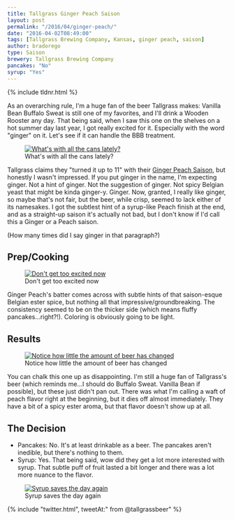 ```yaml
---
title: Tallgrass Ginger Peach Saison
layout: post
permalink: "/2016/04/ginger-peach/"
date: "2016-04-02T08:49:00"
tags: [Tallgrass Brewing Company, Kansas, ginger peach, saison]
author: bradorego
type: Saison
brewery: Tallgrass Brewing Company
pancakes: "No"
syrup: "Yes"
---
```


{% include tldnr.html %}

As an overarching rule, I'm a huge fan of the beer Tallgrass makes: Vanilla Bean Buffalo Sweat is still one of my favorites, and I'll drink a Wooden Rooster any day. That being said, when I saw this one on the shelves on a hot summer day last year, I got really excited for it. Especially with the word "ginger" on it. Let's see if it can handle the BBB treatment.

<figure class="imageWrap">
  <a href="{{ site.url }}/assets/full/gingerpeach/beer.jpg" target="_blank">
    <img src="{{ site.url }}/assets/compressed/gingerpeach/beer.jpg" alt="What's with all the cans lately?" />
  </a>
  <figcaption>
    What's with all the cans lately?
  </figcaption>
</figure>

Tallgrass claims they "turned it up to 11" with their <a href="http://tallgrassbeer.com/ginger-peach-saison/?age-verified=80c22c6991" target="_blank">Ginger Peach Saison</a>, but honestly I wasn't impressed. If you put ginger in the name, I'm expecting ginger. Not a hint of ginger. Not the suggestion of ginger. Not spicy Belgian yeast that might be kinda ginger-y. Ginger. Now, granted, I really like ginger, so maybe that's not fair, but the beer, while crisp, seemed to lack either of its namesakes. I got the subtlest hint of a syrup-like Peach finish at the end, and as a straight-up saison it's actually not bad, but I don't know if I'd call this a Ginger or a Peach saison.

(How many times did I say ginger in that paragraph?)

## Prep/Cooking

<figure class="imageWrap">
  <a href="{{ site.url }}/assets/full/gingerpeach/batter.jpg" target="_blank">
    <img src="{{ site.url }}/assets/compressed/gingerpeach/batter.jpg" alt="Don't get too excited now" />
  </a>
  <figcaption>
    Don't get too excited now
  </figcaption>
</figure>

Ginger Peach's batter comes across with subtle hints of that saison-esque Belgian ester spice, but nothing all that impressive/groundbreaking. The consistency seemed to be on the thicker side (which means fluffy pancakes...right?!). Coloring is obviously going to be light.

## Results

<figure class="imageWrap">
  <a href="{{ site.url }}/assets/full/gingerpeach/pancakes.jpg" target="_blank">
    <img src="{{ site.url }}/assets/compressed/gingerpeach/pancakes.jpg" alt="Notice how little the amount of beer has changed" />
  </a>
  <figcaption>
    Notice how little the amount of beer has changed
  </figcaption>
</figure>

You can chalk this one up as disappointing. I'm still a huge fan of Tallgrass's beer (which reminds me...I should do Buffalo Sweat. Vanilla Bean if possible), but these just didn't pan out. There was what I'm calling a waft of peach flavor right at the beginning, but it dies off almost immediately. They have a bit of a spicy ester aroma, but that flavor doesn't show up at all.

## The Decision

* Pancakes: No. It's at least drinkable as a beer. The pancakes aren't inedible, but there's nothing to them.
* Syrup: Yes. That being said, wow did they get a lot more interested with syrup. That subtle puff of fruit lasted a bit longer and there was a lot more nuance to the flavor.

<figure class="imageWrap">
  <a href="{{ site.url }}/assets/full/gingerpeach/syrup.jpg" target="_blank">
    <img src="{{ site.url }}/assets/compressed/gingerpeach/syrup.jpg" alt="Syrup saves the day again" />
  </a>
  <figcaption>
    Syrup saves the day again
  </figcaption>
</figure>

{% include "twitter.html", tweetAt:" from @tallgrassbeer" %}
